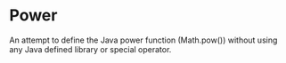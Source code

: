 # Power
An attempt to define the Java power function (Math.pow()) without using any Java defined library or special operator.
